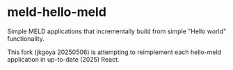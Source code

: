 # meld-hello-meld

Simple MELD applications that incrementally build from simple "Hello world" functionality.

This fork (jkgoya 20250506) is attempting to reimplement each hello-meld application in up-to-date (2025) React.
